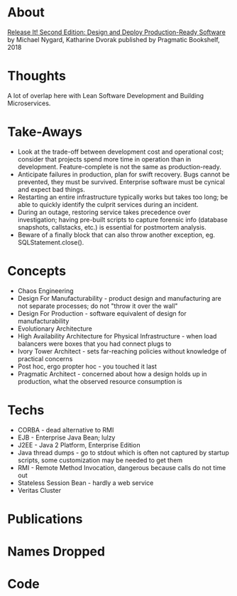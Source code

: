 # About

[Release It! Second Edition: Design and Deploy Production-Ready Software](https://pragprog.com/book/mnee2/release-it-second-edition)
by Michael Nygard, Katharine Dvorak
published by Pragmatic Bookshelf, 2018

# Thoughts

A lot of overlap here with Lean Software Development and Building Microservices.

# Take-Aways

- Look at the trade-off between development cost and operational cost; consider that projects spend more time in operation than in development. Feature-complete is not the same as production-ready.
- Anticipate failures in production, plan for swift recovery. Bugs cannot be prevented, they must be survived. Enterprise software must be cynical and expect bad things.
- Restarting an entire infrastructure typically works but takes too long; be able to quickly identify the culprit services during an incident.
- During an outage, restoring service takes precedence over investigation; having pre-built scripts to capture forensic info (database snapshots, callstacks, etc.) is essential for postmortem analysis.
- Beware of a finally block that can also throw another exception, eg. SQLStatement.close().

# Concepts

- Chaos Engineering
- Design For Manufacturability - product design and manufacturing are not separate processes; do not "throw it over the wall"
- Design For Production - software equivalent of design for manufacturability
- Evolutionary Architecture
- High Availability Architecture for Physical Infrastructure - when load balancers were boxes that you had connect plugs to
- Ivory Tower Architect - sets far-reaching policies without knowledge of practical concerns
- Post hoc, ergo propter hoc - you touched it last
- Pragmatic Architect - concerned about how a design holds up in production, what the observed resource consumption is

# Techs

- CORBA - dead alternative to RMI
- EJB - Enterprise Java Bean; lulzy
- J2EE - Java 2 Platform, Enterprise Edition
- Java thread dumps - go to stdout which is often not captured by startup scripts, some customization may be needed to get them
- RMI - Remote Method Invocation, dangerous because calls do not time out
- Stateless Session Bean - hardly a web service
- Veritas Cluster

# Publications

# Names Dropped

# Code
